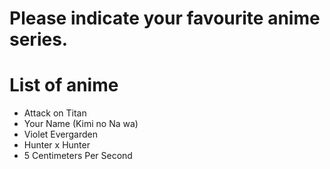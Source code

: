 # Please indicate your favourite anime series.

# List of anime
- Attack on Titan
- Your Name (Kimi no Na wa)
- Violet Evergarden
- Hunter x Hunter
- 5 Centimeters Per Second

